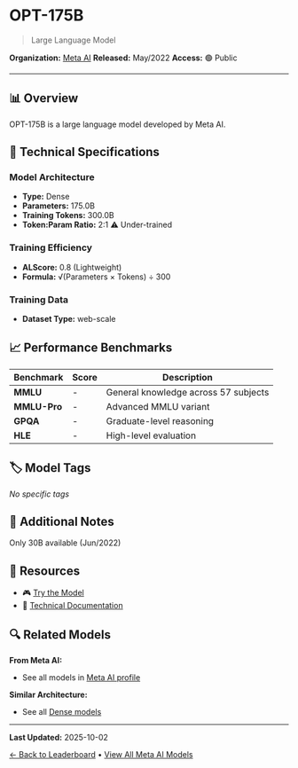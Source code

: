# OPT-175B

> Large Language Model

**Organization:** [Meta AI](../../labs/meta-ai.md)
**Released:** May/2022
**Access:** 🟢 Public

---

## 📊 Overview

OPT-175B is a large language model developed by Meta AI.

## 🔧 Technical Specifications

### Model Architecture
- **Type:** Dense
- **Parameters:** 175.0B
- **Training Tokens:** 300.0B
- **Token:Param Ratio:** 2:1 ⚠️ Under-trained

### Training Efficiency
- **ALScore:** 0.8 (Lightweight)
- **Formula:** √(Parameters × Tokens) ÷ 300

### Training Data
- **Dataset Type:** web-scale

## 📈 Performance Benchmarks

| Benchmark | Score | Description |
|-----------|-------|-------------|
| **MMLU** | - | General knowledge across 57 subjects |
| **MMLU-Pro** | - | Advanced MMLU variant |
| **GPQA** | - | Graduate-level reasoning |
| **HLE** | - | High-level evaluation |

## 🏷️ Model Tags

_No specific tags_

## 📝 Additional Notes

Only 30B available (Jun/2022)

## 🔗 Resources

- 🎮 [Try the Model](HF (train/deploy))
- 📄 [Technical Documentation](https://arxiv.org/abs/2205.01068)

## 🔍 Related Models

**From Meta AI:**
- See all models in [Meta AI profile](../../labs/meta-ai.md)

**Similar Architecture:**
- See all [Dense models](../../architectures/dense.md)

---

**Last Updated:** 2025-10-02

[← Back to Leaderboard](../../README.md) • [View All Meta AI Models](../../labs/meta-ai.md)
